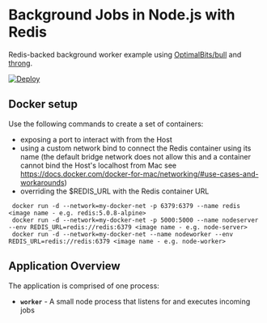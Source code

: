 # Background Jobs in Node.js with Redis

Redis-backed background worker example using [OptimalBits/bull](https://github.com/OptimalBits/bull) and [throng](https://github.com/hunterloftis/throng).

[![Deploy](https://www.herokucdn.com/deploy/button.png)](https://heroku.com/deploy)

## Docker setup
Use the following commands to create a set of containers:
- exposing a port to interact with from the Host
- using a custom network bind to connect the Redis container using its name (the default bridge network does not allow this and a container cannot bind the Host's localhost from Mac see https://docs.docker.com/docker-for-mac/networking/#use-cases-and-workarounds)
- overriding the $REDIS_URL with the Redis container URL

```
 docker run -d --network=my-docker-net -p 6379:6379 --name redis <image name - e.g. redis:5.0.8-alpine>
 docker run -d --network=my-docker-net -p 5000:5000 --name nodeserver --env REDIS_URL=redis://redis:6379 <image name - e.g. node-server>
 docker run -d --network=my-docker-net --name nodeworker --env REDIS_URL=redis://redis:6379 <image name - e.g. node-worker> 
```

## Application Overview

The application is comprised of one process: 

- **`worker`** - A small node process that listens for and executes incoming jobs